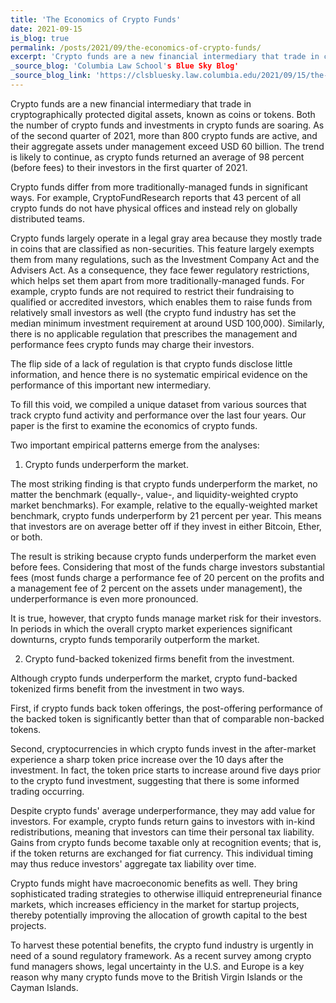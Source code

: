 ```yaml
---
title: 'The Economics of Crypto Funds'
date: 2021-09-15
is_blog: true
permalink: /posts/2021/09/the-economics-of-crypto-funds/
excerpt: 'Crypto funds are a new financial intermediary that trade in cryptographically protected digital assets, known as coins or tokens. Both the number of crypto funds and investments in crypto funds are soaring. As of the second quarter of 2021, more than 800 crypto funds are active, and their aggregate assets under management exceed USD 60 billion. The trend is likely to continue, as crypto funds returned an average of 98 percent  (before fees) to their investors in the first quarter of 2021. Crypto funds differ from more traditionally-managed funds in significant ways. For example, CryptoFundResearch reports that 43 percent of all crypto funds do not have physical offices and instead rely on globally distributed teams. Crypto funds largely operate in a legal gray area because they mostly trade in coins that are classified as non-securities. This feature largely exempts them from many regulations, such as the Investment Company Act and the Advisers Act. As a consequence, they face fewer regulatory restrictions, which helps set them apart from more traditionally-managed funds. For example, crypto funds are not required to restrict their fundraising to qualified or accredited investors, which enables them to raise funds from relatively small investors as well (the crypto fund industry has set the median minimum investment requirement at around USD 100,000). Similarly, there is no applicable regulation that prescribes the management and performance fees crypto funds may charge their investors. The flip side of a lack of regulation is that crypto funds disclose little information, and hence there is no systematic empirical evidence on the performance of this important new intermediary. To fill this void, we compiled a unique dataset from various sources that track crypto fund activity and performance over the last four years. Our paper is the first to examine the economics of crypto funds.'
_source_blog: 'Columbia Law School's Blue Sky Blog'
_source_blog_link: 'https://clsbluesky.law.columbia.edu/2021/09/15/the-economics-of-crypto-funds/'
---
```


Crypto funds are a new financial intermediary that trade in cryptographically protected digital assets, known as coins or tokens. Both the number of crypto funds and investments in crypto funds are soaring. As of the second quarter of 2021, more than 800 crypto funds are active, and their aggregate assets under management exceed USD 60 billion. The trend is likely to continue, as crypto funds returned an average of 98 percent  (before fees) to their investors in the first quarter of 2021.

Crypto funds differ from more traditionally-managed funds in significant ways. For example, CryptoFundResearch reports that 43 percent of all crypto funds do not have physical offices and instead rely on globally distributed teams.

Crypto funds largely operate in a legal gray area because they mostly trade in coins that are classified as non-securities. This feature largely exempts them from many regulations, such as the Investment Company Act and the Advisers Act. As a consequence, they face fewer regulatory restrictions, which helps set them apart from more traditionally-managed funds. For example, crypto funds are not required to restrict their fundraising to qualified or accredited investors, which enables them to raise funds from relatively small investors as well (the crypto fund industry has set the median minimum investment requirement at around USD 100,000). Similarly, there is no applicable regulation that prescribes the management and performance fees crypto funds may charge their investors. 

The flip side of a lack of regulation is that crypto funds disclose little information, and hence there is no systematic empirical evidence on the performance of this important new intermediary. 

To fill this void, we compiled a unique dataset from various sources that track crypto fund activity and performance over the last four years. Our paper is the first to examine the economics of crypto funds. 

Two important empirical patterns emerge from the analyses:

1.	Crypto funds underperform the market. 

The most striking finding is that crypto funds underperform the market, no matter the benchmark (equally-, value-, and liquidity-weighted crypto market benchmarks). For example, relative to the equally-weighted market benchmark, crypto funds underperform by 21 percent per year. This means that investors are on average better off if they invest in either Bitcoin, Ether, or both. 

The result is striking because crypto funds underperform the market even before fees. Considering that most of the funds charge investors substantial fees (most funds charge a performance fee of 20 percent on the profits and a management fee of 2 percent on the assets under management), the underperformance is even more pronounced. 

It is true, however, that crypto funds manage market risk for their investors. In periods in which the overall crypto market experiences significant downturns, crypto funds temporarily outperform the market. 
 
2.	Crypto fund-backed tokenized firms benefit from the investment.

Although crypto funds underperform the market, crypto fund-backed tokenized firms benefit from the investment in two ways. 

First, if crypto funds back token offerings, the post-offering performance of the backed token is significantly better than that of comparable non-backed tokens. 

Second, cryptocurrencies in which crypto funds invest in the after-market experience a sharp token price increase over the 10 days after the investment. In fact, the token price starts to increase around five days prior to the crypto fund investment, suggesting that there is some informed trading occurring. 

Despite crypto funds' average underperformance, they may add value for investors. For example, crypto funds return gains to investors with in-kind redistributions, meaning that investors can time their personal tax liability. Gains from crypto funds become taxable only at recognition events; that is, if the token returns are exchanged for fiat currency. This individual timing may thus reduce investors' aggregate tax liability over time.

Crypto funds might have macroeconomic benefits as well. They bring sophisticated trading strategies to otherwise illiquid entrepreneurial finance markets, which increases efficiency in the market for startup projects, thereby potentially improving the allocation of growth capital to the best projects.

To harvest these potential benefits, the crypto fund industry is urgently in need of a sound regulatory framework. As a recent survey among crypto fund managers shows, legal uncertainty in the U.S. and Europe is a key reason why many crypto funds move to the British Virgin Islands or the Cayman Islands.
